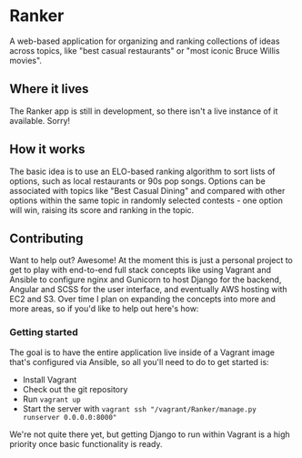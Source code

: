 # Ranker
A web-based application for organizing and ranking collections of ideas across topics, like "best casual restaurants" or "most iconic Bruce Willis movies".

## Where it lives
The Ranker app is still in development, so there isn't a live instance of it available. Sorry!

## How it works
The basic idea is to use an ELO-based ranking algorithm to sort lists of options, such as local restaurants or 90s pop songs. Options can be associated with topics like "Best Casual Dining" and compared with other options within the same topic in randomly selected contests - one option will win, raising its score and ranking in the topic.

## Contributing
Want to help out? Awesome! At the moment this is just a personal project to get to play with end-to-end full stack concepts like using Vagrant and Ansible to configure nginx and Gunicorn to host Django for the backend, Angular and SCSS for the user interface, and eventually AWS hosting with EC2 and S3. Over time I plan on expanding the concepts into more and more areas, so if you'd like to help out here's how:

### Getting started
The goal is to have the entire application live inside of a Vagrant image that's configured via Ansible, so all you'll need to do to get started is:
* Install Vagrant
* Check out the git repository
* Run `vagrant up`
* Start the server with `vagrant ssh "/vagrant/Ranker/manage.py runserver 0.0.0.0:8000"`

We're not quite there yet, but getting Django to run within Vagrant is a high priority once basic functionality is ready.
